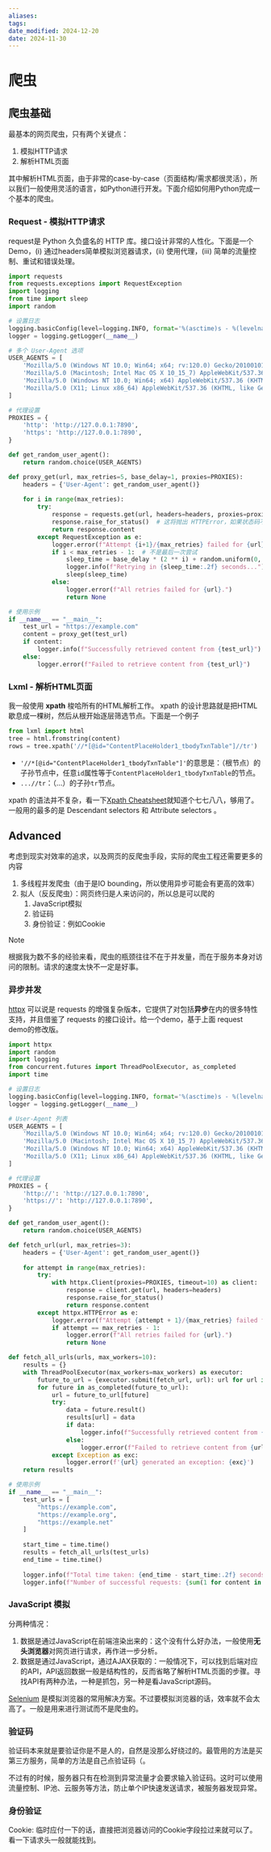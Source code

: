 ```yaml
---
aliases: 
tags: 
date_modified: 2024-12-20
date: 2024-11-30
---
```


# 爬虫

## 爬虫基础

最基本的网页爬虫，只有两个关键点：

1. 模拟HTTP请求
2. 解析HTML页面  

其中解析HTML页面，由于非常的case-by-case（页面结构/需求都很灵活），所以我们一般使用灵活的语言，如Python进行开发。下面介绍如何用Python完成一个基本的爬虫。

### Request - 模拟HTTP请求

request是 Python 久负盛名的 HTTP 库。接口设计非常的人性化。下面是一个Demo，(i) 通过headers简单模拟浏览器请求，(ii) 使用代理，(iii) 简单的流量控制、重试和错误处理。

```python
import requests
from requests.exceptions import RequestException
import logging
from time import sleep
import random

# 设置日志
logging.basicConfig(level=logging.INFO, format='%(asctime)s - %(levelname)s - %(message)s')
logger = logging.getLogger(__name__)

# 多个 User-Agent 选项
USER_AGENTS = [
    'Mozilla/5.0 (Windows NT 10.0; Win64; x64; rv:120.0) Gecko/20100101 Firefox/120.0',
    'Mozilla/5.0 (Macintosh; Intel Mac OS X 10_15_7) AppleWebKit/537.36 (KHTML, like Gecko) Chrome/120.0.0.0 Safari/537.36',
    'Mozilla/5.0 (Windows NT 10.0; Win64; x64) AppleWebKit/537.36 (KHTML, like Gecko) Chrome/120.0.0.0 Safari/537.36',
    'Mozilla/5.0 (X11; Linux x86_64) AppleWebKit/537.36 (KHTML, like Gecko) Chrome/120.0.0.0 Safari/537.36',
]

# 代理设置
PROXIES = {
    'http': 'http://127.0.0.1:7890',
    'https': 'http://127.0.0.1:7890',
}

def get_random_user_agent():
    return random.choice(USER_AGENTS)

def proxy_get(url, max_retries=5, base_delay=1, proxies=PROXIES):
    headers = {'User-Agent': get_random_user_agent()}
    
    for i in range(max_retries):
        try:
            response = requests.get(url, headers=headers, proxies=proxies, timeout=10)
            response.raise_for_status()  # 这将抛出 HTTPError，如果状态码不是 200
            return response.content
        except RequestException as e:
            logger.error(f"Attempt {i+1}/{max_retries} failed for {url}. Error: {str(e)}")
            if i < max_retries - 1:  # 不是最后一次尝试
                sleep_time = base_delay * (2 ** i) + random.uniform(0, 1)  # 指数退避 + 随机化
                logger.info(f"Retrying in {sleep_time:.2f} seconds...")
                sleep(sleep_time)
            else:
                logger.error(f"All retries failed for {url}.")
                return None

# 使用示例
if __name__ == "__main__":
    test_url = "https://example.com"
    content = proxy_get(test_url)
    if content:
        logger.info(f"Successfully retrieved content from {test_url}")
    else:
        logger.error(f"Failed to retrieve content from {test_url}")
```

### Lxml - 解析HTML页面

我一般使用 **xpath** 梭哈所有的HTML解析工作。 xpath 的设计思路就是把HTML歇息成一棵树，然后从根开始逐层筛选节点。下面是一个例子

```python
from lxml import html
tree = html.fromstring(content)
rows = tree.xpath('//*[@id="ContentPlaceHolder1_tbodyTxnTable"]//tr')
```

- `'//*[@id="ContentPlaceHolder1_tbodyTxnTable"]'`的意思是：（根节点）的子孙节点中，任意`id`属性等于`ContentPlaceHolder1_tbodyTxnTable`的节点。
- `...//tr`：（...）的子孙`tr`节点。

xpath 的语法并不复杂，看一下[Xpath Cheatsheet](https://devhints.io/xpath)就知道个七七八八，够用了。一般用的最多的是 Descendant selectors 和 Attribute selectors 。

## Advanced

考虑到现实对效率的追求，以及网页的反爬虫手段，实际的爬虫工程还需要更多的内容

1. 多线程并发爬虫（由于是IO bounding，所以使用异步可能会有更高的效率）
2. 拟人（反反爬虫）：网页终归是人来访问的，所以总是可以爬的
    1. JavaScript模拟
    2. 验证码
    3. 身份验证：例如Cookie

> [!NOTE]
> 根据我为数不多的经验来看，爬虫的瓶颈往往不在于并发量，而在于服务本身对访问的限制。请求的速度太快不一定是好事。 

### 异步并发

[httpx](https://github.com/encode/httpx) 可以说是 requests 的增强复杂版本，它提供了对包括**异步**在内的很多特性支持，并且借鉴了 requests 的接口设计。给一个demo，基于上面 request demo的修改版。

```python
import httpx
import random
import logging
from concurrent.futures import ThreadPoolExecutor, as_completed
import time

# 设置日志
logging.basicConfig(level=logging.INFO, format='%(asctime)s - %(levelname)s - %(message)s')
logger = logging.getLogger(__name__)

# User-Agent 列表
USER_AGENTS = [
    'Mozilla/5.0 (Windows NT 10.0; Win64; x64; rv:120.0) Gecko/20100101 Firefox/120.0',
    'Mozilla/5.0 (Macintosh; Intel Mac OS X 10_15_7) AppleWebKit/537.36 (KHTML, like Gecko) Chrome/120.0.0.0 Safari/537.36',
    'Mozilla/5.0 (Windows NT 10.0; Win64; x64) AppleWebKit/537.36 (KHTML, like Gecko) Chrome/120.0.0.0 Safari/537.36',
    'Mozilla/5.0 (X11; Linux x86_64) AppleWebKit/537.36 (KHTML, like Gecko) Chrome/120.0.0.0 Safari/537.36',
]

# 代理设置
PROXIES = {
    'http://': 'http://127.0.0.1:7890',
    'https://': 'http://127.0.0.1:7890',
}

def get_random_user_agent():
    return random.choice(USER_AGENTS)

def fetch_url(url, max_retries=3):
    headers = {'User-Agent': get_random_user_agent()}
    
    for attempt in range(max_retries):
        try:
            with httpx.Client(proxies=PROXIES, timeout=10) as client:
                response = client.get(url, headers=headers)
                response.raise_for_status()
                return response.content
        except httpx.HTTPError as e:
            logger.error(f"Attempt {attempt + 1}/{max_retries} failed for {url}. Error: {str(e)}")
            if attempt == max_retries - 1:
                logger.error(f"All retries failed for {url}.")
                return None

def fetch_all_urls(urls, max_workers=10):
    results = {}
    with ThreadPoolExecutor(max_workers=max_workers) as executor:
        future_to_url = {executor.submit(fetch_url, url): url for url in urls}
        for future in as_completed(future_to_url):
            url = future_to_url[future]
            try:
                data = future.result()
                results[url] = data
                if data:
                    logger.info(f"Successfully retrieved content from {url}")
                else:
                    logger.error(f"Failed to retrieve content from {url}")
            except Exception as exc:
                logger.error(f'{url} generated an exception: {exc}')
    return results

# 使用示例
if __name__ == "__main__":
    test_urls = [
        "https://example.com",
        "https://example.org",
        "https://example.net"
    ]
    
    start_time = time.time()
    results = fetch_all_urls(test_urls)
    end_time = time.time()
    
    logger.info(f"Total time taken: {end_time - start_time:.2f} seconds")
    logger.info(f"Number of successful requests: {sum(1 for content in results.values() if content is not None)}")
```

### JavaScript 模拟

分两种情况：

1. 数据是通过JavaScript在前端渲染出来的：这个没有什么好办法，一般使用**无头浏览器**对网页进行请求，再作进一步分析。
2. 数据是通过JavaScript，通过AJAX获取的：一般情况下，可以找到后端对应的API，API返回数据一般是结构性的，反而省略了解析HTML页面的步骤。寻找API有两种办法，一种是抓包，另一种是看JavaScript源码。

[Selenium](https://www.selenium.dev/zh-cn/) 是模拟浏览器的常用解决方案。不过要模拟浏览器的话，效率就不会太高了。一般是用来进行测试而不是爬虫的。

### 验证码

验证码本来就是要验证你是不是人的，自然是没那么好绕过的。最管用的方法是买第三方服务，简单的方法是自己点验证码（。

不过有的时候，服务器只有在检测到异常流量才会要求输入验证码。这时可以使用流量控制、IP池、云服务等方法，防止单个IP快速发送请求，被服务器发现异常。

### 身份验证

Cookie: 临时应付一下的话，直接把浏览器访问的Cookie字段拉过来就可以了。看一下请求头一般就能找到。
